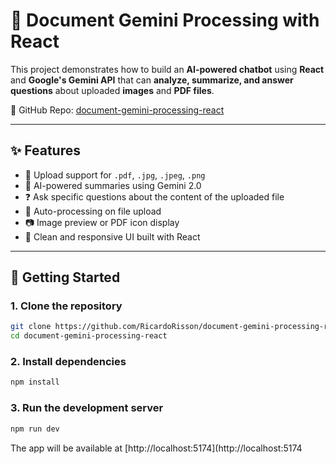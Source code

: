 # 🤖 Document Gemini Processing with React

This project demonstrates how to build an **AI-powered chatbot** using **React** and **Google's Gemini API** that can **analyze, summarize, and answer questions** about uploaded **images** and **PDF files**.

🔗 GitHub Repo: [document-gemini-processing-react](https://github.com/RicardoRisson/document-gemini-processing-react)

---

## ✨ Features

- 📄 Upload support for `.pdf`, `.jpg`, `.jpeg`, `.png`
- 🧠 AI-powered summaries using Gemini 2.0
- ❓ Ask specific questions about the content of the uploaded file
- 🔄 Auto-processing on file upload
- 📷 Image preview or PDF icon display
- 💬 Clean and responsive UI built with React

---

## 🚀 Getting Started

### 1. Clone the repository

```bash
git clone https://github.com/RicardoRisson/document-gemini-processing-react.git
cd document-gemini-processing-react
```

### 2. Install dependencies

```bash
npm install
```

### 3. Run the development server

```bash
npm run dev
```

The app will be available at [http://localhost:5174](http://localhost:5174
